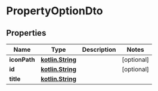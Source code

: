 # PropertyOptionDto

## Properties
Name | Type | Description | Notes
------------ | ------------- | ------------- | -------------
**iconPath** | [**kotlin.String**](.md) |  |  [optional]
**id** | [**kotlin.String**](.md) |  |  [optional]
**title** | [**kotlin.String**](.md) |  | 
